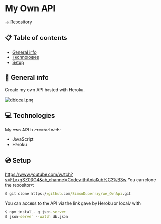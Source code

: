 # My Own API

[-> Repository](https://github.com/SimonDuperray/we_OwnApi)

## :clipboard: Table of contents
* [General info](#general-info)
* [Technologies](#Technologies)
* [Setup](#Setup)

## :page_facing_up: General info
Create my own API hosted with Heroku.<br><br>
[![dblocal.png](https://i.postimg.cc/7LYG274F/dblocal.png)](https://postimg.cc/tsw40sYk)
	
## :computer: Technologies
My own API is created with:
* JavaScript
* Heroku

## :cd: Setup
https://www.youtube.com/watch?v=FLnxgSZ0DG4&ab_channel=CodewithAniaKub%C3%B3w
You can clone the repository:
```bat
$ git clone https://github.com/SimonDuperray/we_OwnApi.git
```
You can access to the API via the link gave by Heroku or localy with
```bat
$ npm install- g json-server
$ json-server --watch db.json
```
